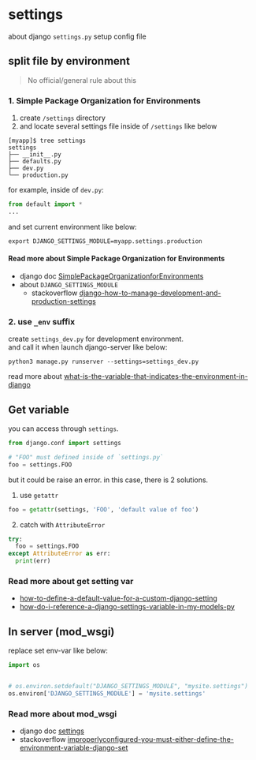 # settings

about django `settings.py` setup config file

## split file by environment

> No official/general rule about this

### 1. Simple Package Organization for Environments

1. create `/settings` directory
2. and locate several settings file inside of `/settings` like below

```shell
[myapp]$ tree settings
settings
├── __init__.py
├── defaults.py
├── dev.py
└── production.py
```

for example, inside of `dev.py`:

```python
from default import *
...
```

and set current environment like below:

```shell
export DJANGO_SETTINGS_MODULE=myapp.settings.production
```

#### Read more about Simple Package Organization for Environments

- django doc [SimplePackageOrganizationforEnvironments](https://code.djangoproject.com/wiki/SplitSettings#SimplePackageOrganizationforEnvironments)
- about `DJANGO_SETTINGS_MODULE`
  - stackoverflow [django-how-to-manage-development-and-production-settings](https://stackoverflow.com/questions/10664244/django-how-to-manage-development-and-production-settings)

### 2. use `_env` suffix

create `settings_dev.py` for development environment.  
and call it when launch django-server like below:

```shell
python3 manage.py runserver --settings=settings_dev.py
```

read more about [what-is-the-variable-that-indicates-the-environment-in-django](https://stackoverflow.com/questions/1233463/what-is-the-variable-that-indicates-the-environment-in-django)

## Get variable

you can access through `settings`.

```python
from django.conf import settings

# "FOO" must defined inside of `settings.py`
foo = settings.FOO
```

but it could be raise an error. in this case, there is 2 solutions.  

1. use `getattr`

```python
foo = getattr(settings, 'FOO', 'default value of foo')
```

2. catch with `AttributeError`

```python
try:
  foo = settings.FOO
except AttributeError as err:
  print(err)
```

### Read more about get setting var

- [how-to-define-a-default-value-for-a-custom-django-setting](https://stackoverflow.com/questions/5601590/how-to-define-a-default-value-for-a-custom-django-setting)
- [how-do-i-reference-a-django-settings-variable-in-my-models-py](https://stackoverflow.com/questions/7867797/how-do-i-reference-a-django-settings-variable-in-my-models-py)

## In server (mod_wsgi)

replace set env-var like below:

```python
import os


# os.environ.setdefault("DJANGO_SETTINGS_MODULE", "mysite.settings")
os.environ['DJANGO_SETTINGS_MODULE'] = 'mysite.settings'
```

### Read more about mod_wsgi

- django doc [settings](https://docs.djangoproject.com/en/4.0/topics/settings/#on-the-server-mod-wsgi)
- stackoverflow [improperlyconfigured-you-must-either-define-the-environment-variable-django-set](https://stackoverflow.com/questions/26082128/improperlyconfigured-you-must-either-define-the-environment-variable-django-set)